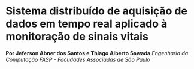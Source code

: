 # Sistema distribuído de aquisição de dados em tempo real aplicado à monitoração de sinais vitais

**Por Jeferson Abner dos Santos e Thiago Alberto Sawada**
_Engenharia da Computação_
_FASP - Facudades Associadas de São Paulo_
